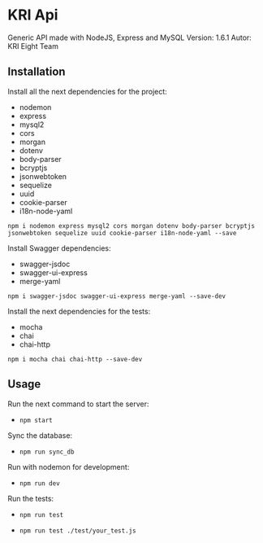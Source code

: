 # KRI Api
Generic API made with NodeJS, Express and MySQL
Version: 1.6.1
Autor: KRI Eight Team

## Installation
Install all the next dependencies for the project:
- nodemon
- express
- mysql2
- cors
- morgan
- dotenv
- body-parser
- bcryptjs
- jsonwebtoken
- sequelize
- uuid
- cookie-parser
- i18n-node-yaml

```npm i nodemon express mysql2 cors morgan dotenv body-parser bcryptjs jsonwebtoken sequelize uuid cookie-parser i18n-node-yaml --save```

Install Swagger dependencies:
- swagger-jsdoc
- swagger-ui-express
- merge-yaml

```npm i swagger-jsdoc swagger-ui-express merge-yaml --save-dev```

Install the next dependencies for the tests:
- mocha
- chai
- chai-http

```npm i mocha chai chai-http --save-dev```

## Usage
Run the next command to start the server:
- ```npm start```

Sync the database:
- ```npm run sync_db```

Run with nodemon for development:
- ```npm run dev```

Run the tests:
- ```npm run test```

- ```npm run test ./test/your_test.js```
